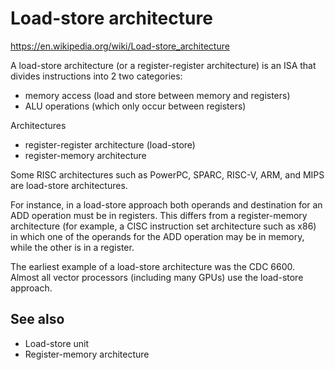 # Load-store architecture

https://en.wikipedia.org/wiki/Load-store_architecture

A load-store architecture (or a register-register architecture) is an ISA that divides instructions into 2 two categories:
- memory access (load and store between memory and registers)
- ALU operations (which only occur between registers)

Architectures
- register-register architecture (load-store)
- register-memory architecture

Some RISC architectures such as PowerPC, SPARC, RISC-V, ARM, and MIPS are load-store architectures.

For instance, in a load-store approach both operands and destination for an ADD operation must be in registers. This differs from a register-memory architecture (for example, a CISC instruction set architecture such as x86) in which one of the operands for the ADD operation may be in memory, while the other is in a register.

The earliest example of a load-store architecture was the CDC 6600. Almost all vector processors (including many GPUs) use the load-store approach.

## See also
- Load-store unit
- Register-memory architecture
